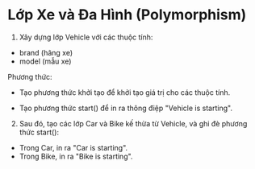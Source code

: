 # Lớp Xe và Đa Hình (Polymorphism)

1. Xây dựng lớp Vehicle với các thuộc tính:

- brand (hãng xe)
- model (mẫu xe)

Phương thức:

- Tạo phương thức khởi tạo để khởi tạo giá trị cho các thuộc tính.

- Tạo phương thức start() để in ra thông điệp "Vehicle is starting".

2. Sau đó, tạo các lớp Car và Bike kế thừa từ Vehicle, và ghi đè phương thức start():

- Trong Car, in ra "Car is starting".
- Trong Bike, in ra "Bike is starting".